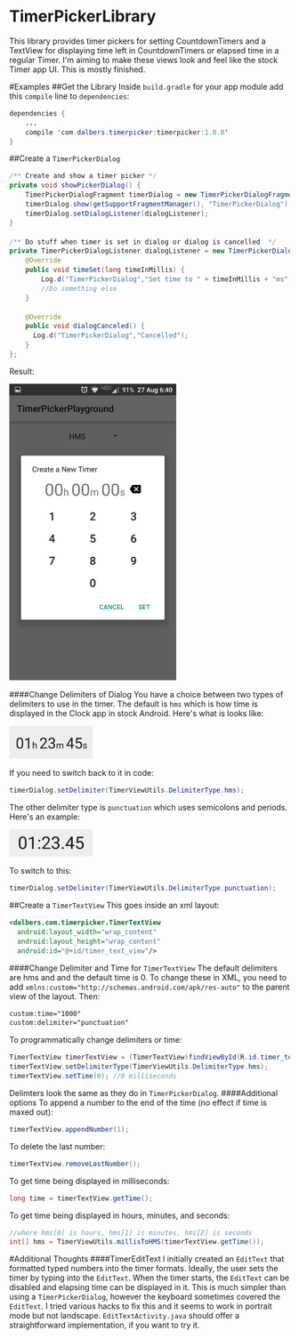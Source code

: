 # TimerPickerLibrary
This library provides timer pickers for setting CountdownTimers and a TextView for displaying time left in CountdownTimers or elapsed time in a regular Timer. I'm aiming to make these views look and feel like the stock Timer app UI. This is mostly finished.

#Examples
##Get the Library
Inside `build.gradle` for your app module add this `compile` line to `dependencies`:
```java
dependencies {
    ...
    compile 'com.dalbers.timerpicker:timerpicker:1.0.0'
}
```
##Create a `TimerPickerDialog`
```java
/** Create and show a timer picker */
private void showPickerDialog() {
    TimerPickerDialogFragment timerDialog = new TimerPickerDialogFragment();
    timerDialog.show(getSupportFragmentManager(), "TimerPickerDialog");
    timerDialog.setDialogListener(dialogListener);
}

/** Do stuff when timer is set in dialog or dialog is cancelled  */
private TimerPickerDialogListener dialogListener = new TimerPickerDialogListener() {
    @Override
    public void timeSet(long timeInMillis) {
        Log.d("TimerPickerDialog","Set time to " + timeInMillis + "ms");
        //Do something else
    }

    @Override
    public void dialogCanceled() {
      Log.d("TimerPickerDialog","Cancelled");
    }
};
```
Result:

<img src="/main.png" width="300">

####Change Delimiters of Dialog
You have a choice between two types of delimiters to use in the timer. The default is `hms` which is how time is displayed in the Clock app in stock Android. Here's what is looks like:

<img src="/tvHms.png" width="150">

If you need to switch back to it in code:
```java
timerDialog.setDelimiter(TimerViewUtils.DelimiterType.hms);
```

The other delimiter type is `punctuation` which uses semicolons and periods. Here's an example:

<img src="/tvPunctuation.png" width="150">

To switch to this:
```java
timerDialog.setDelimiter(TimerViewUtils.DelimiterType.punctuation);
```

##Create a `TimerTextView`
This goes inside an xml layout:
```xml
<dalbers.com.timerpicker.TimerTextView
  android:layout_width="wrap_content"
  android:layout_height="wrap_content"
  android:id="@+id/timer_text_view"/>
```
####Change Delimiter and Time for `TimerTextView` 
The default delimiters are hms and and the default time is 0. To change these in XML, you need to add `xmlns:custom="http://schemas.android.com/apk/res-auto"` to the parent view of the layout. Then:
```xml
custom:time="1000" 
custom:delimiter="punctuation"
```
To programmatically change delimiters or time:
```java
TimerTextView timerTextView = (TimerTextView)findViewById(R.id.timer_text_view);
timerTextView.setDelimiterType(TimerViewUtils.DelimiterType.hms);
timerTextView.setTime(0); //0 milliseconds
```
Delimters look the same as they do in `TimerPickerDialog`.
####Additional options
To append a number to the end of the time (no effect if time is maxed out): 
```java
timerTextView.appendNumber(1);
```
To delete the last number:
```java
timerTextView.removeLastNumber();
```
To get time being displayed in milliseconds:
```java
long time = timerTextView.getTime();
```
To get time being displayed in hours, minutes, and seconds:
```java
//where hms[0] is hours, hms[1] is minutes, hms[2] is seconds
int[] hms = TimerViewUtils.millisToHMS(timerTextView.getTime());
```
#Additional Thoughts
####TimerEditText
I initially created an `EditText` that formatted typed numbers into the timer formats. Ideally, the user sets the timer by typing into the `EditText`. When the timer starts, the `EditText` can be disabled and elapsing time can be displayed in it. This is much simpler than using a `TimerPickerDialog`, however the keyboard sometimes covered the `EditText`. I tried various hacks to fix this and it seems to work in portrait mode but not landscape. `EditTextActivity.java` should offer a straightforward implementation, if you want to try it.
